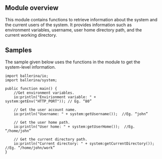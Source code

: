 ## Module overview

This module contains functions to retrieve information about the system and the current users of the system. It 
provides information such as environment variables, username, user home directory path, and the current working directory.

## Samples

The sample given below uses the functions in the module to get the system-level information.

```ballerina
import ballerina/io;
import ballerina/system;

public function main() {
    //Get environment variables.
    io:println("Envirionment variable: " + system:getEnv("HTTP_PORT")); // Eg. “80”

    // Get the user account name.
    io:println("Username: " + system:getUsername());  //Eg. “john”

    // Get the user home path.
    io:println("User home: " + system:getUserHome());  //Eg. “/home/john”

    // Get the current directory path.
    io:println("Current directory: " + system:getCurrentDirectory());  //Eg. “/home/john/work”
}
```
